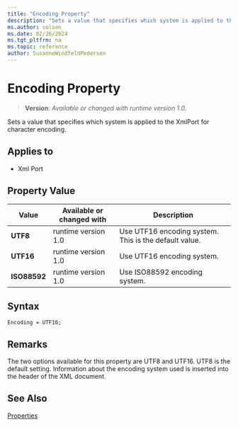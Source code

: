 ```yaml
---
title: "Encoding Property"
description: "Sets a value that specifies which system is applied to the XmlPort for character encoding."
ms.author: solsen
ms.date: 02/26/2024
ms.tgt_pltfrm: na
ms.topic: reference
author: SusanneWindfeldPedersen
---
```

[//]: # (START>DO_NOT_EDIT)
[//]: # (IMPORTANT:Do not edit any of the content between here and the END>DO_NOT_EDIT.)
[//]: # (Any modifications should be made in the .xml files in the ModernDev repo.)
# Encoding Property
> **Version**: _Available or changed with runtime version 1.0._

Sets a value that specifies which system is applied to the XmlPort for character encoding.

## Applies to
-   Xml Port

## Property Value

|Value|Available or changed with|Description|
|-----------|-----------|---------------------------------------|
|**UTF8**|runtime version 1.0|Use UTF16 encoding system. This is the default value.|
|**UTF16**|runtime version 1.0|Use UTF16 encoding system.|
|**ISO88592**|runtime version 1.0|Use ISO88592 encoding system.|

[//]: # (IMPORTANT: END>DO_NOT_EDIT)

## Syntax

```AL
Encoding = UTF16;
```
  
## Remarks  

The two options available for this property are UTF8 and UTF16. UTF8 is the default setting. Information about the encoding system used is inserted into the header of the XML document.  
  
## See Also  

[Properties](devenv-properties.md)